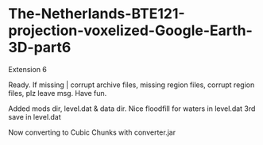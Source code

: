 # The-Netherlands-BTE121-projection-voxelized-Google-Earth-3D-part6
Extension 6

Ready.
If missing | corrupt archive files, missing region files, corrupt region files, plz leave msg.
Have fun.

Added mods dir, level.dat & data dir.
Nice floodfill for waters in level.dat 3rd save in level.dat

Now converting to Cubic Chunks with converter.jar
